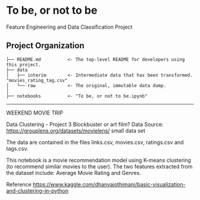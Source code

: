 To be, or not to be
==============================

Feature Engineering and Data Classification Project

Project Organization
------------

    ├── README.md          <- The top-level README for developers using this project.
    ├── data
    │   ├── interim        <- Intermediate data that has been transformed.   	"movies_rating_tag.csv"
    │   └── raw            <- The original, immutable data dump.
    │
    ├── notebooks          <- "To be, or not to be.ipynb"

--------


WEEKEND MOVIE TRIP

Data Clustering - Project 3 Blockbuster or art film? Data Source: https://grouplens.org/datasets/movielens/ small data set

The data are contained in the files links.csv, movies.csv, ratings.csv and tags.csv.

This notebook is a movie recommendation model using K-means clustering (to recommend similar movies to the user). 
The two features extracted from the dataset include: Average Movie Rating and Genres.

Reference https://www.kaggle.com/dhanyajothimani/basic-visualization-and-clustering-in-python
